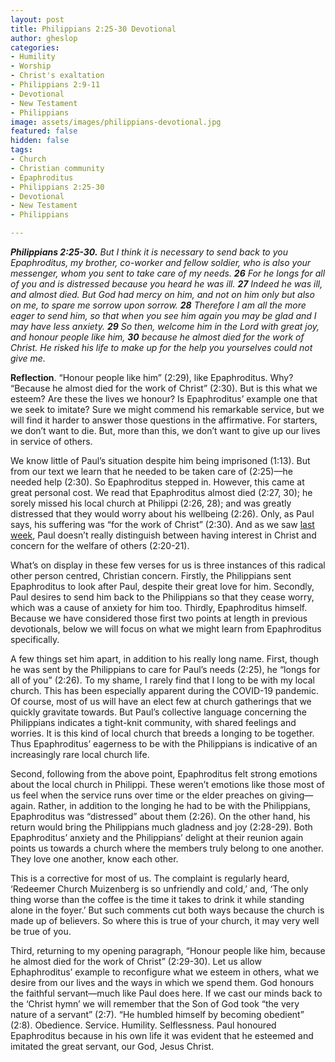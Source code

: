 ```yaml
---
layout: post
title: Philippians 2:25-30 Devotional
author: gheslop
categories:
- Humility
- Worship
- Christ's exaltation
- Philippians 2:9-11
- Devotional
- New Testament
- Philippians
image: assets/images/philippians-devotional.jpg
featured: false
hidden: false
tags:
- Church
- Christian community
- Epaphroditus
- Philippians 2:25-30
- Devotional
- New Testament
- Philippians

---
```

**_Philippians 2:25-30._** _But I think it is necessary to send back to you Epaphroditus, my brother, co-worker and fellow soldier, who is also your messenger, whom you sent to take care of my needs. **26** For he longs for all of you and is distressed because you heard he was ill. **27** Indeed he was ill, and almost died. But God had mercy on him, and not on him only but also on me, to spare me sorrow upon sorrow. **28** Therefore I am all the more eager to send him, so that when you see him again you may be glad and I may have less anxiety. **29** So then, welcome him in the Lord with great joy, and honour people like him, **30** because he almost died for the work of Christ. He risked his life to make up for the help you yourselves could not give me._

**Reflection**. “Honour people like him” (2:29), like Epaphroditus. Why? “Because he almost died for the work of Christ” (2:30). But is this what we esteem? Are these the lives we honour? Is Epaphroditus’ example one that we seek to imitate? Sure we might commend his remarkable service, but we will find it harder to answer those questions in the affirmative. For starters, we don’t want to die. But, more than this, we don’t want to give up our lives in service of others.

We know little of Paul’s situation despite him being imprisoned (1:13). But from our text we learn that he needed to be taken care of (2:25)—he needed help (2:30). So Epaphroditus stepped in. However, this came at great personal cost. We read that Epaphroditus almost died (2:27, 30); he sorely missed his local church at Philippi (2:26, 28); and was greatly distressed that they would worry about his wellbeing (2:26). Only, as Paul says, his suffering was “for the work of Christ” (2:30). And as we saw [last week](https://rekindle.co.za/content/2020-09-07-philippians-2-19-24-devotional "Philippians 2:19-24"), Paul doesn’t really distinguish between having interest in Christ and concern for the welfare of others (2:20-21).

What’s on display in these few verses for us is three instances of this radical other person centred, Christian concern. Firstly, the Philippians sent Epaphroditus to look after Paul, despite their great love for him. Secondly, Paul desires to send him back to the Philippians so that they cease worry, which was a cause of anxiety for him too. Thirdly, Epaphroditus himself. Because we have considered those first two points at length in previous devotionals, below we will focus on what we might learn from Epaphroditus specifically.

A few things set him apart, in addition to his really long name. First, though he was sent by the Philippians to care for Paul’s needs (2:25), he “longs for all of you” (2:26). To my shame, I rarely find that I long to be with my local church. This has been especially apparent during the COVID-19 pandemic. Of course, most of us will have an elect few at church gatherings that we quickly gravitate towards. But Paul’s collective language concerning the Philippians indicates a tight-knit community, with shared feelings and worries. It is this kind of local church that breeds a longing to be together. Thus Epaphroditus’ eagerness to be with the Philippians is indicative of an increasingly rare local church life.

Second, following from the above point, Epaphroditus felt strong emotions about the local church in Philippi. These weren’t emotions like those most of us feel when the service runs over time or the elder preaches on giving—again. Rather, in addition to the longing he had to be with the Philippians, Epaphroditus was “distressed” about them (2:26). On the other hand, his return would bring the Philippians much gladness and joy (2:28-29). Both Epaphroditus’ anxiety and the Philippians’ delight at their reunion again points us towards a church where the members truly belong to one another. They love one another, know each other.

This is a corrective for most of us. The complaint is regularly heard, ‘Redeemer Church Muizenberg is so unfriendly and cold,’ and, ‘The only thing worse than the coffee is the time it takes to drink it while standing alone in the foyer.’ But such comments cut both ways because the church is made up of believers. So where this is true of your church, it may very well be true of you.

Third, returning to my opening paragraph, “Honour people like him, because he almost died for the work of Christ” (2:29-30). Let us allow Ephaphroditus’ example to reconfigure what we esteem in others, what we desire from our lives and the ways in which we spend them. God honours the faithful servant—much like Paul does here. If we cast our minds back to the ‘Christ hymn’ we will remember that the Son of God took “the very nature of a servant” (2:7). “He humbled himself by becoming obedient” (2:8). Obedience. Service. Humility. Selflessness. Paul honoured Epaphroditus because in his own life it was evident that he esteemed and imitated the great servant, our God, Jesus Christ.